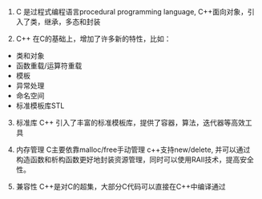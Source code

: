 1. C 是过程式编程语言procedural programming language, C++面向对象，引入了类，继承，多态和封装

2. C++ 在C的基础上，增加了许多新的特性，比如：
- 类和对象
- 函数重载/运算符重载
- 模板
- 异常处理
- 命名空间
- 标准模板库STL

3. 标准库
C++ 引入了丰富的标准模板库，提供了容器，算法，迭代器等高效工具

4. 内存管理
C主要依靠malloc/free手动管理
c++支持new/delete, 并可以通过构造函数和析构函数更好地封装资源管理，同时可以使用RAII技术，提高安全性。

5. 兼容性
C++是对C的超集，大部分C代码可以直接在C++中编译通过